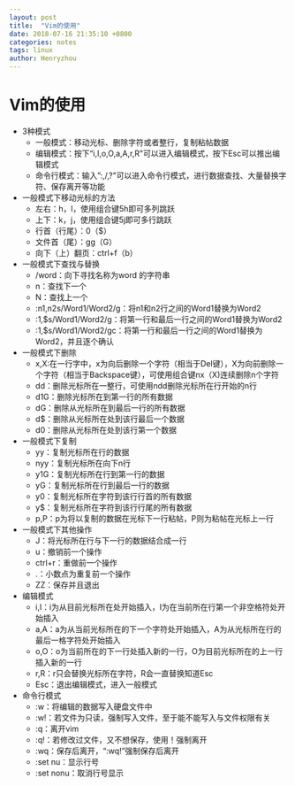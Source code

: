 ```yaml
---
layout: post
title:  "Vim的使用"
date: 2018-07-16 21:35:10 +0800
categories: notes
tags: linux
author: Henryzhou
---
```


# Vim的使用

- 3种模式
  - 一般模式：移动光标、删除字符或者整行，复制粘帖数据
  - 编辑模式：按下“i,I,o,O,a,A,r,R"可以进入编辑模式，按下Esc可以推出编辑模式
  - 命令行模式：输入”:,/,?"可以进入命令行模式，进行数据查找、大量替换字符、保存离开等功能
- 一般模式下移动光标的方法
  - 左右：h，l，使用组合键5h即可多列跳跃
  - 上下：k，j，使用组合键5j即可多行跳跃
  - 行首（行尾）：0（$）
  - 文件首（尾）：gg（G）
  - 向下（上）翻页：ctrl+f（b）
- 一般模式下查找与替换
  - /word：向下寻找名称为word 的字符串
  - n：查找下一个
  - N：查找上一个
  - :n1,n2s/Word1/Word2/g：将n1和n2行之间的Word1替换为Word2
  - :1,$s/Word1/Word2/g：将第一行和最后一行之间的Word1替换为Word2
  - :1,$s/Word1/Word2/gc：将第一行和最后一行之间的Word1替换为Word2，并且逐个确认
- 一般模式下删除
  - x,X:在一行字中，x为向后删除一个字符（相当于Del键），X为向前删除一个字符（相当于Backspace键），可使用组合键nx（X)连续删除n个字符
  - dd：删除光标所在一整行，可使用ndd删除光标所在行开始的n行
  - d1G：删除光标所在到第一行的所有数据
  - dG：删除从光标所在到最后一行的所有数据
  - d$：删除从光标所在处到该行最后一个数据
  - d0：删除从光标所在处到该行第一个数据
- 一般模式下复制
  - yy：复制光标所在行的数据
  - nyy：复制光标所在向下n行
  - y1G：复制光标所在行到第一行的数据
  - yG：复制光标所在行到最后一行的数据
  - y0：复制光标所在字符到该行行首的所有数据
  - y$：复制光标所在字符到该行行尾的所有数据
  - p,P：p为将以复制的数据在光标下一行粘帖，P则为粘帖在光标上一行
- 一般模式下其他操作
  - J：将光标所在行与下一行的数据结合成一行
  - u：撤销前一个操作
  - ctrl+r：重做前一个操作
  - .：小数点为重复前一个操作
  - ZZ：保存并且退出
- 编辑模式
  - i,I：i为从目前光标所在处开始插入，I为在当前所在行第一个非空格符处开始插入
  - a,A：a为从当前光标所在的下一个字符处开始插入，A为从光标所在行的最后一格字符处开始插入
  - o,O：o为当前所在的下一行处插入新的一行，O为目前光标所在的上一行插入新的一行
  - r,R：r只会替换光标所在字符，R会一直替换知道Esc
  - Esc：退出编辑模式，进入一般模式
- 命令行模式
  - :w：将编辑的数据写入硬盘文件中
  - :w!：若文件为只读，强制写入文件，至于能不能写入与文件权限有关
  - :q：离开vim
  - :q!：若修改过文件，又不想保存，使用！强制离开
  - :wq：保存后离开，“:wq!”强制保存后离开
  - :set nu：显示行号
  - :set nonu：取消行号显示